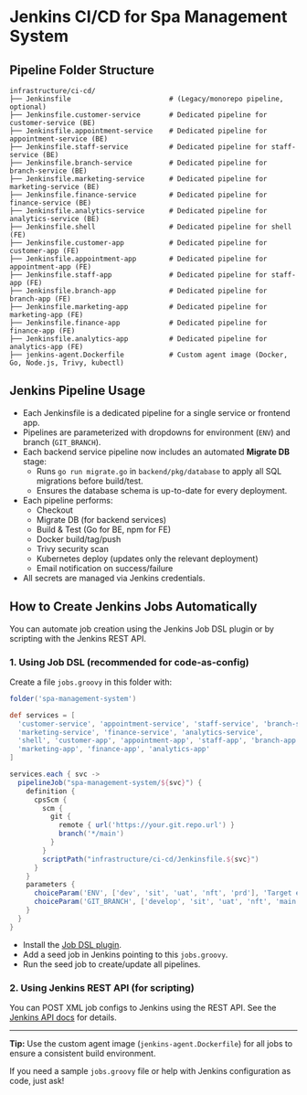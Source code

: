 # Jenkins CI/CD for Spa Management System

## Pipeline Folder Structure

```
infrastructure/ci-cd/
├── Jenkinsfile                        # (Legacy/monorepo pipeline, optional)
├── Jenkinsfile.customer-service       # Dedicated pipeline for customer-service (BE)
├── Jenkinsfile.appointment-service    # Dedicated pipeline for appointment-service (BE)
├── Jenkinsfile.staff-service          # Dedicated pipeline for staff-service (BE)
├── Jenkinsfile.branch-service         # Dedicated pipeline for branch-service (BE)
├── Jenkinsfile.marketing-service      # Dedicated pipeline for marketing-service (BE)
├── Jenkinsfile.finance-service        # Dedicated pipeline for finance-service (BE)
├── Jenkinsfile.analytics-service      # Dedicated pipeline for analytics-service (BE)
├── Jenkinsfile.shell                  # Dedicated pipeline for shell (FE)
├── Jenkinsfile.customer-app           # Dedicated pipeline for customer-app (FE)
├── Jenkinsfile.appointment-app        # Dedicated pipeline for appointment-app (FE)
├── Jenkinsfile.staff-app              # Dedicated pipeline for staff-app (FE)
├── Jenkinsfile.branch-app             # Dedicated pipeline for branch-app (FE)
├── Jenkinsfile.marketing-app          # Dedicated pipeline for marketing-app (FE)
├── Jenkinsfile.finance-app            # Dedicated pipeline for finance-app (FE)
├── Jenkinsfile.analytics-app          # Dedicated pipeline for analytics-app (FE)
├── jenkins-agent.Dockerfile           # Custom agent image (Docker, Go, Node.js, Trivy, kubectl)
```

## Jenkins Pipeline Usage

- Each Jenkinsfile is a dedicated pipeline for a single service or frontend app.
- Pipelines are parameterized with dropdowns for environment (`ENV`) and branch (`GIT_BRANCH`).
- Each backend service pipeline now includes an automated **Migrate DB** stage:
  - Runs `go run migrate.go` in `backend/pkg/database` to apply all SQL migrations before build/test.
  - Ensures the database schema is up-to-date for every deployment.
- Each pipeline performs:
  - Checkout
  - Migrate DB (for backend services)
  - Build & Test (Go for BE, npm for FE)
  - Docker build/tag/push
  - Trivy security scan
  - Kubernetes deploy (updates only the relevant deployment)
  - Email notification on success/failure
- All secrets are managed via Jenkins credentials.

## How to Create Jenkins Jobs Automatically

You can automate job creation using the Jenkins Job DSL plugin or by scripting with the Jenkins REST API.

### 1. Using Job DSL (recommended for code-as-config)
Create a file `jobs.groovy` in this folder with:

```groovy
folder('spa-management-system')

def services = [
  'customer-service', 'appointment-service', 'staff-service', 'branch-service',
  'marketing-service', 'finance-service', 'analytics-service',
  'shell', 'customer-app', 'appointment-app', 'staff-app', 'branch-app',
  'marketing-app', 'finance-app', 'analytics-app'
]

services.each { svc ->
  pipelineJob("spa-management-system/${svc}") {
    definition {
      cpsScm {
        scm {
          git {
            remote { url('https://your.git.repo.url') }
            branch('*/main')
          }
        }
        scriptPath("infrastructure/ci-cd/Jenkinsfile.${svc}")
      }
    }
    parameters {
      choiceParam('ENV', ['dev', 'sit', 'uat', 'nft', 'prd'], 'Target environment')
      choiceParam('GIT_BRANCH', ['develop', 'sit', 'uat', 'nft', 'main'], 'Branch to build')
    }
  }
}
```

- Install the [Job DSL plugin](https://plugins.jenkins.io/job-dsl/).
- Add a seed job in Jenkins pointing to this `jobs.groovy`.
- Run the seed job to create/update all pipelines.

### 2. Using Jenkins REST API (for scripting)
You can POST XML job configs to Jenkins using the REST API. See the [Jenkins API docs](https://www.jenkins.io/doc/book/using/remote-access-api/) for details.

---

**Tip:** Use the custom agent image (`jenkins-agent.Dockerfile`) for all jobs to ensure a consistent build environment.

If you need a sample `jobs.groovy` file or help with Jenkins configuration as code, just ask!
